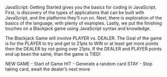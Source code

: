 JavaScript: Getting Started gives you the basics for coding in JavaScript. First, is discovery of the types of applications that can be built with JavaScript, and the platforms they’ll run on. Next, there is exploration of the basics of the language, with plenty of examples. Lastly, we put the finishing touches on a Blackjack game using JavaScript syntax and knowledge.

The Blackjack Game will involve PLAYER vs. DEALER. The Goal of the game is for the PLAYER to try and get to 21pts to WIN or at least get more points then the DEALER by not going over 21pts. If the DEALER and PLAYER points end up been the same, than the game is TIED!

NEW GAME - Start of Game
HIT - Generate a random card
STAY - Stop taking card, await the dealer’s next move
